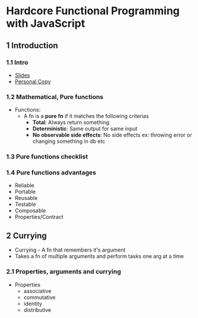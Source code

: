 # Hardcore Functional Programming with JavaScript

## 1 Introduction
### 1.1 Intro
- [Slides](https://docs.google.com/presentation/d/1nj5xmsHeJh-6RdjLs1190Hwl8smclvFLePqPCTVsrYw/edit#slide=id.g338d117be_040)
- [Personal Copy](https://docs.google.com/presentation/d/1_WbSJ2ViglL1q9eO2RIeWgWMSSYu-GFBgWedJvk42Jc/edit#slide=id.g338d117be_040)

### 1.2 Mathematical, Pure functions
- Functions:
    - A fn is a **pure fn** if it matches the following criterias
        - **Total**: Always return something
        - **Deterministic**: Same output for same input
        - **No observable side effects**: No side effects ex: throwing error or changing something in db etc

### 1.3 Pure functions checklist

### 1.4 Pure functions advantages
- Reliable
- Portable
- Reusable
- Testable
- Composable
- Properties/Contract

## 2 Currying
- Currying - A fn that remembers it's argument
- Takes  a fn of multiple arguments and perform tasks one arg at a time

### 2.1 Properties, arguments and currying
- Properties
    - associative
    - commutative
    - identity
    - distributive
